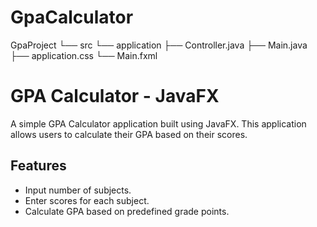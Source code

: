 # GpaCalculator
GpaProject
└── src
    └── application
        ├── Controller.java
        ├── Main.java
        ├── application.css
        └── Main.fxml
        
# GPA Calculator - JavaFX

A simple GPA Calculator application built using JavaFX. This application allows users to calculate their GPA based on their scores.

## Features

- Input number of subjects.
- Enter scores for each subject.
- Calculate GPA based on predefined grade points.
